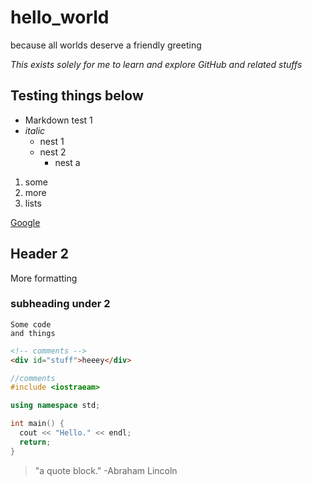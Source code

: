 # hello_world
because all worlds deserve a friendly greeting

*This exists solely for me to learn and explore GitHub and related stuffs*

## Testing things below

- Markdown test 1
- *italic*
  - nest 1
  - nest 2
    - nest a

1. some
2. more
3. lists

[Google](https://google.com)

## Header 2

More formatting

### subheading under 2

```
Some code
and things
```

```html
<!-- comments -->
<div id="stuff">heeey</div>
```

```c++
//comments
#include <iostraeam>

using namespace std;

int main() {
  cout << "Hello." << endl;
  return;
}
```

> "a quote block."
>  -Abraham Lincoln